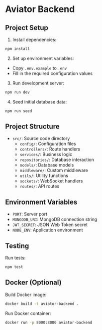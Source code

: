 # Aviator Backend

## Project Setup

1. Install dependencies:
```bash
npm install
```

2. Set up environment variables:
- Copy `.env.example` to `.env`
- Fill in the required configuration values

3. Run development server:
```bash
npm run dev
```

4. Seed initial database data:
```bash
npm run seed
```

## Project Structure
- `src/`: Source code directory
  - `config/`: Configuration files
  - `controllers/`: Route handlers
  - `services/`: Business logic
  - `repositories/`: Database interaction
  - `models/`: Database models
  - `middleware/`: Custom middleware
  - `utils/`: Utility functions
  - `sockets/`: WebSocket handlers
  - `routes/`: API routes

## Environment Variables
- `PORT`: Server port
- `MONGODB_URI`: MongoDB connection string
- `JWT_SECRET`: JSON Web Token secret
- `NODE_ENV`: Application environment

## Testing
Run tests:
```bash
npm test
```

## Docker (Optional)
Build Docker image:
```bash
docker build -t aviator-backend .
```

Run Docker container:
```bash
docker run -p 8000:8000 aviator-backend
```
